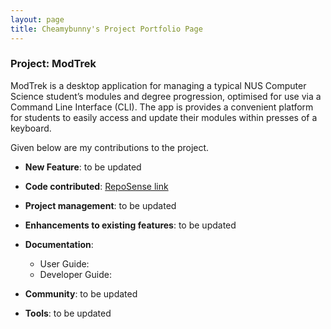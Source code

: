 ```yaml
---
layout: page
title: Cheamybunny's Project Portfolio Page
---
```


### Project: ModTrek

ModTrek is a desktop application for managing a typical NUS Computer Science student’s modules and degree progression, optimised for use via a Command Line Interface (CLI).
The app is provides a convenient platform for students to easily access and update their modules within presses of a keyboard.

Given below are my contributions to the project.

* **New Feature**: to be updated 

* **Code contributed**: [RepoSense link]()

* **Project management**: to be updated

* **Enhancements to existing features**: to be updated

* **Documentation**:
    * User Guide:
    * Developer Guide:

* **Community**: to be updated

* **Tools**: to be updated